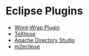 Eclipse Plugins
===============

* [Word-Wrap Plugin](http://dev.cdhq.de/eclipse/word-wrap/)
* [TeXlipse](http://texlipse.sourceforge.net/)
* [Apache Directory Studio](http://directory.apache.org/studio/)
* [m2eclipse](http://eclipse.org/m2e/)


